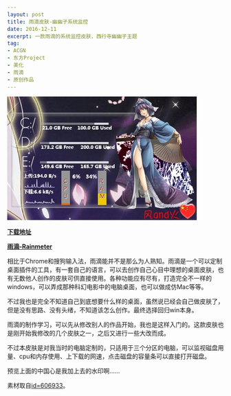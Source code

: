 ```yaml
---
layout: post
title: 雨滴皮肤-幽幽子系统监控
date: 2016-12-11
excerpt: 一款雨滴的系统监控皮肤，西行寺幽幽子主题
tag: 
- ACGN
- 东方Project
- 美化
- 雨滴
- 原创作品
---
```


![0006](../img/0006.jpg)

[**下载地址**](../file/0002.7z)

[**雨滴-Rainmeter**](https://www.rainmeter.net/)

相比于Chrome和搜狗输入法，雨滴能并不是那么为人熟知。雨滴是一个可以定制桌面插件的工具，有一套自己的语言，可以去创作自己心目中理想的桌面皮肤，也有无数他人创作的皮肤可供直接使用。各种功能应有尽有，打造完全不一样的windows，可以弄成那种科幻电影中的电脑桌面，也可以做成仿Mac等等。

不过我也是完全不知道自己到底想要什么样的桌面，虽然说已经会自己做皮肤了，但是没有思路、没有头绪，不知道该怎么创作。最终选择回归win本身。

雨滴的制作学习，可以先从修改别人的作品开始，我也是这样入门的。这款皮肤也是刚开始我修改的几个皮肤之一，之后又进行一些大改而成。

不过本皮肤是对我当时的电脑定制的，只适用于三个分区的电脑，可以监视磁盘用量、cpu和内存使用、上下载的网速，点击磁盘的容量条可以直接打开磁盘。

预览上面的中国心是我加上去的水印啊……

素材取自[id=606933](http://www.pixiv.net/member_illust.php?mode=medium&illust_id=606933)。